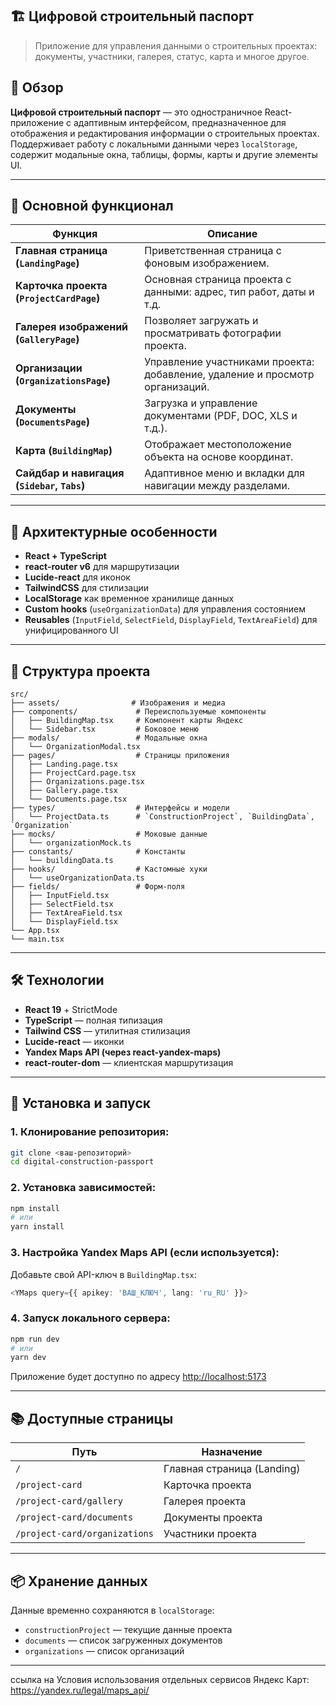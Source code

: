 ## 🏗️ Цифровой строительный паспорт

> Приложение для управления данными о строительных проектах: документы, участники, галерея, статус, карта и многое другое.

## 📌 Обзор

**Цифровой строительный паспорт** — это одностраничное React-приложение с адаптивным интерфейсом, предназначенное для отображения и редактирования информации о строительных проектах.  
Поддерживает работу с локальными данными через `localStorage`, содержит модальные окна, таблицы, формы, карты и другие элементы UI.

---

## 🔧 Основной функционал

| Функция | Описание |
|--------|----------|
| **Главная страница (`LandingPage`)** | Приветственная страница с фоновым изображением. |
| **Карточка проекта (`ProjectCardPage`)** | Основная страница проекта с данными: адрес, тип работ, даты и т.д. |
| **Галерея изображений (`GalleryPage`)** | Позволяет загружать и просматривать фотографии проекта. |
| **Организации (`OrganizationsPage`)** | Управление участниками проекта: добавление, удаление и просмотр организаций. |
| **Документы (`DocumentsPage`)** | Загрузка и управление документами (PDF, DOC, XLS и т.д.). |
| **Карта (`BuildingMap`)** | Отображает местоположение объекта на основе координат. |
| **Сайдбар и навигация (`Sidebar`, `Tabs`)** | Адаптивное меню и вкладки для навигации между разделами. |

---

## 🧩 Архитектурные особенности

- **React + TypeScript**
- **react-router v6** для маршрутизации
- **Lucide-react** для иконок
- **TailwindCSS** для стилизации
- **LocalStorage** как временное хранилище данных
- **Custom hooks** (`useOrganizationData`) для управления состоянием
- **Reusables** (`InputField`, `SelectField`, `DisplayField`, `TextAreaField`) для унифицированного UI

---

## 📁 Структура проекта

```
src/
├── assets/                # Изображения и медиа
├── components/             # Переиспользуемые компоненты
│   ├── BuildingMap.tsx     # Компонент карты Яндекс
│   └── Sidebar.tsx         # Боковое меню
├── modals/                 # Модальные окна
│   └── OrganizationModal.tsx
├── pages/                  # Страницы приложения
│   ├── Landing.page.tsx
│   ├── ProjectCard.page.tsx
│   ├── Organizations.page.tsx
│   ├── Gallery.page.tsx
│   └── Documents.page.tsx
├── types/                  # Интерфейсы и модели
│   └── ProjectData.ts      # `ConstructionProject`, `BuildingData`, `Organization`
├── mocks/                  # Моковые данные
│   └── organizationMock.ts
├── constants/              # Константы
│   └── buildingData.ts
├── hooks/                  # Кастомные хуки
│   └── useOrganizationData.ts
├── fields/                 # Форм-поля
│   ├── InputField.tsx
│   ├── SelectField.tsx
│   ├── TextAreaField.tsx
│   └── DisplayField.tsx
└── App.tsx
└── main.tsx
```

---

## 🛠️ Технологии

- **React 19** + StrictMode
- **TypeScript** — полная типизация
- **Tailwind CSS** — утилитная стилизация
- **Lucide-react** — иконки
- **Yandex Maps API (через react-yandex-maps)**
- **react-router-dom** — клиентская маршрутизация

---

## 🚀 Установка и запуск

### 1. Клонирование репозитория:

```bash
git clone <ваш-репозиторий>
cd digital-construction-passport
```

### 2. Установка зависимостей:

```bash
npm install
# или
yarn install
```

### 3. Настройка Yandex Maps API (если используется):

Добавьте свой API-ключ в `BuildingMap.tsx`:

```ts
<YMaps query={{ apikey: 'ВАШ_КЛЮЧ', lang: 'ru_RU' }}>
```

### 4. Запуск локального сервера:

```bash
npm run dev
# или
yarn dev
```

Приложение будет доступно по адресу [http://localhost:5173](http://localhost:5173)

---

## 📚 Доступные страницы

| Путь | Назначение |
|------|------------|
| `/` | Главная страница (Landing) |
| `/project-card` | Карточка проекта |
| `/project-card/gallery` | Галерея проекта |
| `/project-card/documents` | Документы проекта |
| `/project-card/organizations` | Участники проекта |

---


## 📦 Хранение данных

Данные временно сохраняются в `localStorage`:

- `constructionProject` — текущие данные проекта
- `documents` — список загруженных документов
- `organizations` — список организаций

---


 ссылка на Условия использования отдельных сервисов Яндекс Карт:
https://yandex.ru/legal/maps_api/

